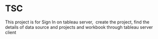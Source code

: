 # TSC
This project is for Sign In on tableau server,  create the project, find the details of data source and projects and workbook through tableau server client
